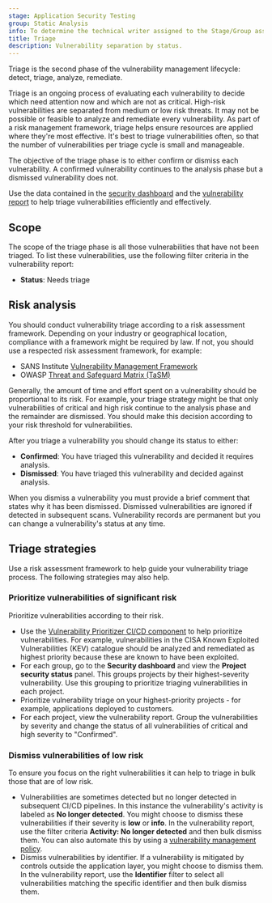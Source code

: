 ```yaml
---
stage: Application Security Testing
group: Static Analysis
info: To determine the technical writer assigned to the Stage/Group associated with this page, see https://handbook.gitlab.com/handbook/product/ux/technical-writing/#assignments
title: Triage
description: Vulnerability separation by status.
---
```


Triage is the second phase of the vulnerability management lifecycle: detect, triage, analyze,
remediate.

Triage is an ongoing process of evaluating each vulnerability to decide which need attention now and
which are not as critical. High-risk vulnerabilities are separated from medium or low risk threats.
It may not be possible or feasible to analyze and remediate every vulnerability. As part of a risk
management framework, triage helps ensure resources are applied where they're most effective. It's
best to triage vulnerabilities often, so that the number of vulnerabilities per triage cycle is
small and manageable.

The objective of the triage phase is to either confirm or dismiss each vulnerability. A confirmed
vulnerability continues to the analysis phase but a dismissed vulnerability does not.

Use the data contained in the [security dashboard](../security_dashboard/_index.md) and the
[vulnerability report](../vulnerability_report/_index.md) to help triage vulnerabilities efficiently
and effectively.

## Scope

The scope of the triage phase is all those vulnerabilities that have not been triaged. To list these
vulnerabilities, use the following filter criteria in the vulnerability report:

- **Status**: Needs triage

## Risk analysis

You should conduct vulnerability triage according to a risk assessment framework.
Depending on your industry or geographical location, compliance with a framework might be
required by law. If not, you should use a respected risk assessment framework, for example:

- SANS Institute [Vulnerability Management Framework](https://www.sans.org/blog/the-vulnerability-assessment-framework/)
- OWASP [Threat and Safeguard Matrix (TaSM)](https://owasp.org/www-project-threat-and-safeguard-matrix/)

Generally, the amount of time and effort spent on a vulnerability should be proportional to its
risk. For example, your triage strategy might be that only vulnerabilities of critical and high risk continue
to the analysis phase and the remainder are dismissed. You should make this decision according to your risk
threshold for vulnerabilities.

After you triage a vulnerability you should change its status to either:

- **Confirmed**: You have triaged this vulnerability and decided it requires analysis.
- **Dismissed**: You have triaged this vulnerability and decided against analysis.

When you dismiss a vulnerability you must provide a brief comment that states why it has been
dismissed. Dismissed vulnerabilities are ignored if detected in subsequent scans. Vulnerability
records are permanent but you can change a vulnerability's status at any time.

## Triage strategies

Use a risk assessment framework to help guide your vulnerability triage process. The following
strategies may also help.

### Prioritize vulnerabilities of significant risk

Prioritize vulnerabilities according to their risk.

- Use the [Vulnerability Prioritizer CI/CD component](../vulnerabilities/risk_assessment_data.md#vulnerability-prioritizer)
  to help prioritize vulnerabilities. For example, vulnerabilities in the CISA Known Exploited
  Vulnerabilities (KEV) catalogue should be analyzed and remediated as highest priority because
  these are known to have been exploited.
- For each group, go to the **Security dashboard** and view the **Project security status** panel. This groups
  projects by their highest-severity vulnerability. Use this grouping to prioritize triaging
  vulnerabilities in each project.
- Prioritize vulnerability triage on your highest-priority projects - for example, applications
  deployed to customers.
- For each project, view the vulnerability report. Group the vulnerabilities by severity and change
  the status of all vulnerabilities of critical and high severity to "Confirmed".

### Dismiss vulnerabilities of low risk

To ensure you focus on the right vulnerabilities it can help to triage in bulk those that are of low
risk.

- Vulnerabilities are sometimes detected but no longer detected in subsequent CI/CD pipelines. In
  this instance the vulnerability's activity is labeled as **No longer detected**. You might choose to
  dismiss these vulnerabilities if their severity is **low** or **info**. In the
  vulnerability report, use the filter criteria **Activity: No longer detected** and then bulk dismiss
  them. You can also automate this by using a [vulnerability management policy](../policies/vulnerability_management_policy.md).
- Dismiss vulnerabilities by identifier. If a vulnerability is mitigated by controls outside the
  application layer, you might choose to dismiss them. In the vulnerability report, use the
  **Identifier** filter to select all vulnerabilities matching the specific identifier and then
  bulk dismiss them.
